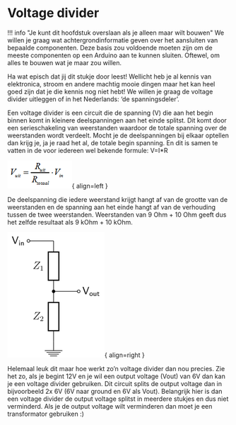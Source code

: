 # Voltage divider
!!! info "Je kunt dit hoofdstuk overslaan als je alleen maar wilt bouwen"
    We willen je graag wat achtergrondinformatie geven over het aansluiten van bepaalde componenten. Deze basis zou voldoende moeten zijn om de meeste componenten op een Arduino aan te kunnen sluiten. Oftewel, om alles te bouwen wat je maar zou willen.

Ha wat episch dat jij dit stukje door leest! Wellicht heb je al kennis van elektronica, stroom en andere machtig mooie dingen maar het kan heel goed zijn dat je die kennis nog niet hebt! We willen je graag de voltage divider uitleggen of in het Nederlands: ‘de spanningsdeler’. 

Een voltage divider is een circuit die de spanning (V) die aan het begin binnen komt in kleinere deelspanningen aan het einde splitst. Dit komt door een serieschakeling van weerstanden waardoor de totale spanning over de weerstanden wordt verdeelt. Mocht je de deelspanningen bij elkaar optellen dan krijg je, ja je raad het al, de totale begin spanning. En dit is samen te vatten in de voor iedereen wel bekende formule: V=I*R

![Formule Voltage Divider](../assets/images/Formula_Divider.png){ align=left }

De deelspanning die iedere weerstand krijgt hangt af van de grootte van de weerstanden en de spanning aan het einde hangt af van de verhouding tussen de twee weerstanden. Weerstanden van 9 Ohm + 10 Ohm geeft dus het zelfde resultaat als 9 kOhm + 10 kOhm.

![Circuit Voltage Divider](../assets/images/Vol_Divider.png){ align=right }

Helemaal leuk dit maar hoe werkt zo’n voltage divider dan nou precies. Zie het zo, als je begint 12V en je wil een output voltage (Vout) van 6V dan kan je een voltage divider gebruiken. Dit circuit splits de output voltage dan in bijvoorbeeld 2x 6V (6V naar ground en 6V als Vout). Belangrijk hier is dan een voltage divider de output voltage splitst in meerdere stukjes en dus niet verminderd. Als je de output voltage wilt verminderen dan moet je een transformator gebruiken :)
